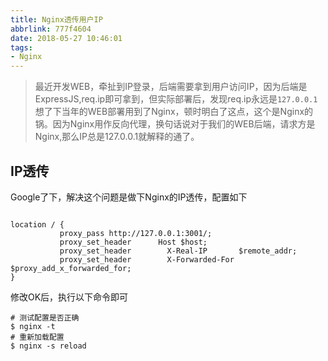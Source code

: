 ```yaml
---
title: Nginx透传用户IP
abbrlink: 777f4604
date: 2018-05-27 10:46:01
tags:
- Nginx
---
```

> 最近开发WEB，牵扯到IP登录，后端需要拿到用户访问IP，因为后端是ExpressJS,req.ip即可拿到，但实际部署后，发现req.ip永远是`127.0.0.1`
想了下当年的WEB部署用到了Nginx，顿时明白了这点，这个是Nginx的锅。因为Nginx用作反向代理，换句话说对于我们的WEB后端，请求方是Nginx,那么IP总是127.0.0.1就解释的通了。


## IP透传
Google了下，解决这个问题是做下Nginx的IP透传，配置如下

```config

location / {
           proxy_pass http://127.0.0.1:3001/;
           proxy_set_header      Host $host;
           proxy_set_header        X-Real-IP       $remote_addr;
           proxy_set_header        X-Forwarded-For $proxy_add_x_forwarded_for;
}

```
修改OK后，执行以下命令即可
```
# 测试配置是否正确
$ nginx -t
# 重新加载配置
$ nginx -s reload
```


